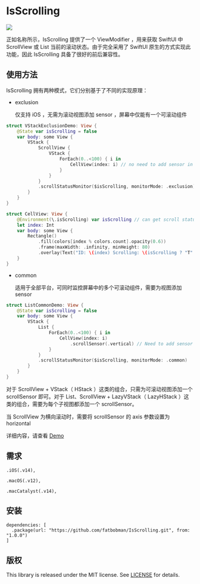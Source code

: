 # IsScrolling

![](https://img.shields.io/badge/Platform%20Compatibility-iOS%20|%20macOS%20|%20macCatalyst-red)

正如名称所示，IsScrolling 提供了一个 ViewModifier ，用来获取 SwiftUI 中 ScrollView 或 List 当前的滚动状态。由于完全采用了 SwiftUI 原生的方式实现此功能，因此 IsScrolling 具备了很好的前后兼容性。

## 使用方法

IsScrolling 拥有两种模式，它们分别基于了不同的实现原理：

* exclusion

  仅支持 iOS ，无需为滚动视图添加 sensor ，屏幕中仅能有一个可滚动组件

```swift
struct VStackExclusionDemo: View {
    @State var isScrolling = false
    var body: some View {
        VStack {
            ScrollView {
                VStack {
                    ForEach(0..<100) { i in
                        CellView(index: i) // no need to add sensor in exclusion mode
                    }
                }
            }
            .scrollStatusMonitor($isScrolling, monitorMode: .exclusion) // add scrollStatusMonitor to get scroll status
        }
    }
}

struct CellView: View {
    @Environment(\.isScrolling) var isScrolling // can get scroll status in scrollable content
    let index: Int
    var body: some View {
        Rectangle()
            .fill(colors[index % colors.count].opacity(0.6))
            .frame(maxWidth: .infinity, minHeight: 80)
            .overlay(Text("ID: \(index) Scrolling: \(isScrolling ? "T" : "F")"))
    }
}
```

* common

  适用于全部平台，可同时监控屏幕中的多个可滚动组件，需要为视图添加 sensor

```swift
struct ListCommonDemo: View {
    @State var isScrolling = false
    var body: some View {
        VStack {
            List {
                ForEach(0..<100) { i in
                    CellView(index: i)
                        .scrollSensor(.vertical) // Need to add sensor for each subview
                }
            }
            .scrollStatusMonitor($isScrolling, monitorMode: .common)
        }
    }
}
```

对于 ScrollView + VStack（ HStack ）这类的组合，只需为可滚动视图添加一个 scrollSensor 即可。对于 List、ScrollView + LazyVStack（ LazyHStack ）这类的组合，需要为每个子视图都添加一个 scrollSensor。

当 ScrollView 为横向滚动时，需要将 scrollSensor 的 axis 参数设置为 horizontal

详细内容，请查看 [Demo](https://github.com/fatbobman/IsScrolling/tree/main/Demo)

## 需求

```
.iOS(.v14),

.macOS(.v12),

.macCatalyst(.v14),
```

## 安装

```
dependencies: [
  .package(url: "https://github.com/fatbobman/IsScrolling.git", from: "1.0.0")
]
```

## 版权

This library is released under the MIT license. See [LICENSE](https://github.com/fatbobman/IsScrolling/blob/main/LICENSE) for details.
